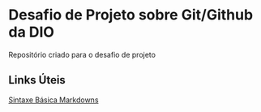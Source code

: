 # Desafio de Projeto sobre Git/Github da DIO
Repositório criado para o desafio de projeto

## Links Úteis
[Sintaxe Básica Markdowns](https://markdownguide.offshoot.io/basic-syntax/)
